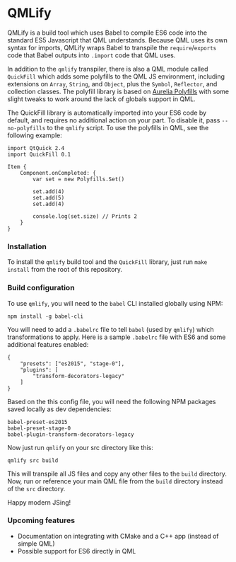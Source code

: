 QMLify
======

QMLify is a build tool which uses Babel to compile ES6 code into the standard ES5 Javascript that QML understands. Because QML uses its own syntax for imports, QMLify wraps Babel to transpile the `require`/`exports` code that Babel outputs into `.import` code that QML uses.

In addition to the `qmlify` transpiler, there is also a QML module called `QuickFill` which adds some polyfills to the QML JS environment, including extensions on `Array`, `String`, and `Object`, plus the `Symbol`, `Reflector`, and collection classes. The polyfill library is based on [Aurelia Polyfills](https://github.com/aurelia/polyfills) with some slight tweaks to work around the lack of globals support in QML.

The QuickFill library is automatically imported into your ES6 code by default, and requires no additional action on your part. To disable it, pass `--no-polyfills` to the `qmlify` script. To use the polyfills in QML, see the following example:

    import QtQuick 2.4
    import QuickFill 0.1

    Item {
        Component.onCompleted: {
            var set = new Polyfills.Set()

            set.add(4)
            set.add(5)
            set.add(4)

            console.log(set.size) // Prints 2
        }
    }

### Installation

To install the `qmlify` build tool and the `QuickFill` library, just run `make install` from the root of this repository.

### Build configuration

To use `qmlify`, you will need to the `babel` CLI installed globally using NPM:

    npm install -g babel-cli

You will need to add a `.babelrc` file to tell `babel` (used by `qmlify`) which transformations to apply. Here is a sample `.babelrc` file with ES6 and some additional features enabled:

    {
        "presets": ["es2015", "stage-0"],
        "plugins": [
            "transform-decorators-legacy"
        ]
    }

Based on the this config file, you will need the following NPM packages saved locally as dev dependencies:

    babel-preset-es2015
    babel-preset-stage-0
    babel-plugin-transform-decorators-legacy

Now just run `qmlify` on your src directory like this:

    qmlify src build

This will transpile all JS files and copy any other files to the `build` directory. Now, run or reference your main QML file from the `build` directory instead of the `src` directory.

Happy modern JSing!

### Upcoming features

 - Documentation on integrating with CMake and a C++ app (instead of simple QML)
 - Possible support for ES6 directly in QML
